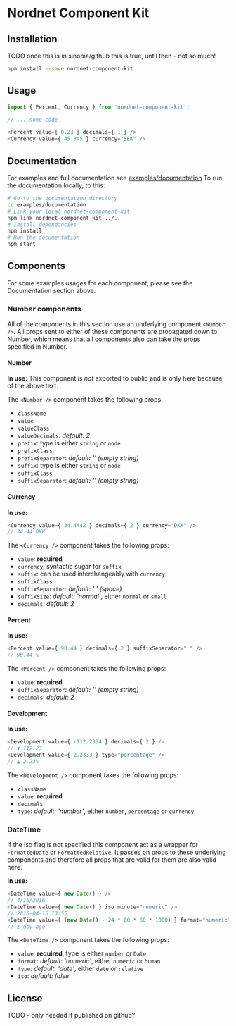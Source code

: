 # Nordnet Component Kit

## Installation
TODO once this is in sinopia/github this is true, until then - not so much!

```bash
npm install --save nordnet-component-kit
```

## Usage
```javascript
import { Percent, Currency } from 'nordnet-component-kit';

// ... some code

<Percent value={ 0.23 } decimals={ 1 } />
<Currency value={ 45.345 } currency="SEK" />
```

## Documentation
For examples and full documentation see [examples/documentation](examples/documentation)
To run the documentation locally, to this:
```bash
# Go to the documentation directory
cd examples/documentation
# Link your local nordnet-component-kit
npm link nordnet-component-kit ../..
# Install dependancies
npm install
# Run the documentation
npm start
```

## Components
For some examples usages for each component, please see the Documentation section above.

### Number components
All of the components in this section use an underlying component `<Number />`. All props sent to either of these components are propagated down to Number, which means that all components also can take the props specified in Number.

#### Number
**In use:**
This component is *not* exported to public and is only here because of the above text.

The `<Number />` component takes the following props:
- `className`
- `value`
- `valueClass`
- `valueDecimals`: *default: 2*
- `prefix`: type is either `string` or `node`
- `prefixClass`:
- `prefixSeparator`: *default: '' (empty string)*
- `suffix`: type is either `string` or `node`
- `suffixClass`
- `suffixSeparator`: *default: '' (empty string)*

#### Currency
**In use:**
```javascript
<Currency value={ 34.4442 } decimals={ 2 } currency="DKK" />
// 34.44 DKK
```

The `<Currency />` component takes the following props:
- `value`: **required**
- `currency`: syntactic sugar for `suffix`
- `suffix`: can be used interchangeably with `currency`.
- `suffixClass`
- `suffixSeparator`: *default: ' ' (space)*
- `suffixSize`: *default: 'normal'*, either `normal` or `small`
- `decimals`: *default: 2*

#### Percent
**In use:**
```javascript
<Percent value={ 90.44 } decimals={ 2 } suffixSeparator=" " />
// 90.44 %
```

The `<Percent />` component takes the following props:
- `value`: **required**
- `suffixSeparator`: *default: '' (empty string)*
- `decimals`: *default: 2*

#### Development
**In use:**
```javascript
<Development value={ -112.2334 } decimals={ 2 } />
// ▼ 112.23
<Development value={ 2.2333 } type="percentage" />
// ▲ 2.23%
```

The `<Development />` component takes the following props:
- `className`
- `value`: **required**
- `decimals`
- `type`: *default: 'number'*, either `number`, `percentage` or `currency`

### DateTime
If the iso flag is not specified this component act as a wrapper for `FormattedDate` or `FormattedRelative`. It passes on props to these underlying components and therefore all props that are valid for them are also valid here.

**In use:**
```javascript
<DateTime value={ new Date() } />
// 4/15/2016
<DateTime value={ new Date() } iso minute="numeric" />
// 2016-04-15 13:55
<DateTime value={ (new Date() - 24 * 60 * 60 * 1000) } format="numeric" type="relative" />
// 1 day ago
```

The `<DateTime />` component takes the following props:
- `value`: **required**, type is either `number` or `Date`
- `format`: *default: 'numeric'*, either `numeric` or `human`
- `type`: *default: 'date'*, either `date` or `relative`
- `iso`: *default: false*

## License
TODO - only needed if published on github?
